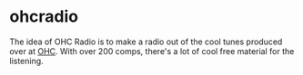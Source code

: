 # ohcradio

The idea of OHC Radio is to make a radio out of the cool tunes produced over at [OHC](http://compo.thasauce.net/compos/view/OHC). With over 200 comps, there's a lot of cool free material for the listening.

